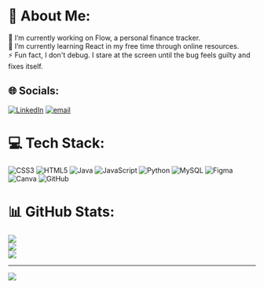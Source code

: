# 💫 About Me:
🔭 I’m currently working on Flow, a personal finance tracker. <br>🌱 I’m currently learning React in my free time through online resources.<br>⚡ Fun fact, I don't debug. I stare at the screen until the bug feels guilty and fixes itself.


## 🌐 Socials:
[![LinkedIn](https://img.shields.io/badge/LinkedIn-%230077B5.svg?logo=linkedin&logoColor=white)](https://linkedin.com/in/tiffany-soa-andriamiharimanana) [![email](https://img.shields.io/badge/Email-D14836?logo=gmail&logoColor=white)](mailto:atiff.soa@gmail.com) 

# 💻 Tech Stack:
![CSS3](https://img.shields.io/badge/css3-%231572B6.svg?style=for-the-badge&logo=css3&logoColor=white) ![HTML5](https://img.shields.io/badge/html5-%23E34F26.svg?style=for-the-badge&logo=html5&logoColor=white) ![Java](https://img.shields.io/badge/java-%23ED8B00.svg?style=for-the-badge&logo=openjdk&logoColor=white) ![JavaScript](https://img.shields.io/badge/javascript-%23323330.svg?style=for-the-badge&logo=javascript&logoColor=%23F7DF1E) ![Python](https://img.shields.io/badge/python-3670A0?style=for-the-badge&logo=python&logoColor=ffdd54) ![MySQL](https://img.shields.io/badge/mysql-4479A1.svg?style=for-the-badge&logo=mysql&logoColor=white) ![Figma](https://img.shields.io/badge/figma-%23F24E1E.svg?style=for-the-badge&logo=figma&logoColor=white) ![Canva](https://img.shields.io/badge/Canva-%2300C4CC.svg?style=for-the-badge&logo=Canva&logoColor=white) ![GitHub](https://img.shields.io/badge/github-%23121011.svg?style=for-the-badge&logo=github&logoColor=white)
# 📊 GitHub Stats:
![](https://github-readme-stats.vercel.app/api?username=tiffsoa&theme=dark&hide_border=false&include_all_commits=false&count_private=false)<br/>
![](https://nirzak-streak-stats.vercel.app/?user=tiffsoa&theme=dark&hide_border=false)<br/>
![](https://github-readme-stats.vercel.app/api/top-langs/?username=tiffsoa&theme=dark&hide_border=false&include_all_commits=false&count_private=false&layout=compact)

---
[![](https://visitcount.itsvg.in/api?id=tiffsoa&icon=2&color=6)](https://visitcount.itsvg.in)

<!-- Proudly created with GPRM ( https://gprm.itsvg.in ) -->
